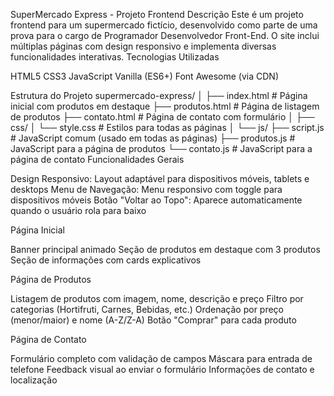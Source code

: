 SuperMercado Express - Projeto Frontend
Descrição
Este é um projeto frontend para um supermercado fictício, desenvolvido como parte de uma prova para o cargo de Programador Desenvolvedor Front-End. O site inclui múltiplas páginas com design responsivo e implementa diversas funcionalidades interativas.
Tecnologias Utilizadas

HTML5
CSS3
JavaScript Vanilla (ES6+)
Font Awesome (via CDN)

Estrutura do Projeto
supermercado-express/
│
├── index.html                # Página inicial com produtos em destaque
├── produtos.html             # Página de listagem de produtos
├── contato.html              # Página de contato com formulário
│
├── css/
│   └── style.css             # Estilos para todas as páginas
│
└── js/
    ├── script.js             # JavaScript comum (usado em todas as páginas)
    ├── produtos.js           # JavaScript para a página de produtos
    └── contato.js            # JavaScript para a página de contato
Funcionalidades
Gerais

Design Responsivo: Layout adaptável para dispositivos móveis, tablets e desktops
Menu de Navegação: Menu responsivo com toggle para dispositivos móveis
Botão "Voltar ao Topo": Aparece automaticamente quando o usuário rola para baixo

Página Inicial

Banner principal animado
Seção de produtos em destaque com 3 produtos
Seção de informações com cards explicativos

Página de Produtos

Listagem de produtos com imagem, nome, descrição e preço
Filtro por categorias (Hortifruti, Carnes, Bebidas, etc.)
Ordenação por preço (menor/maior) e nome (A-Z/Z-A)
Botão "Comprar" para cada produto

Página de Contato

Formulário completo com validação de campos
Máscara para entrada de telefone
Feedback visual ao enviar o formulário
Informações de contato e localização

